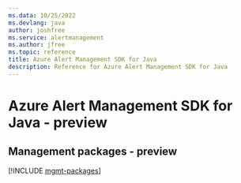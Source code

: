 ```yaml
---
ms.data: 10/25/2022
ms.devlang: java
author: joshfree
ms.service: alertmanagement
ms.author: jfree
ms.topic: reference
title: Azure Alert Management SDK for Java
description: Reference for Azure Alert Management SDK for Java
---
```

# Azure Alert Management SDK for Java - preview

## Management packages - preview
[!INCLUDE [mgmt-packages](alert-management-mgmt-index.md)]